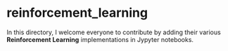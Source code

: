 # reinforcement_learning
In this directory, I welcome everyone to contribute by adding their various **Reinforcement Learning** implementations in Jypyter notebooks. 